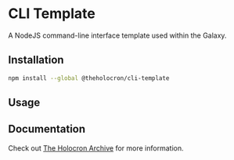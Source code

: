 # CLI Template

A NodeJS command-line interface template used within the Galaxy.

## Installation

```bash
npm install --global @theholocron/cli-template
```

## Usage

<!-- fill out the usage with examples -->

## Documentation

Check out [The Holocron Archive](https://docs.theholocron.dev/projects/cli-template/) for more information.
